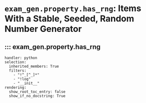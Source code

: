 # `exam_gen.property.has_rng`: Items With a Stable, Seeded, Random Number Generator

## ::: exam_gen.property.has_rng
    handler: python
    selection:
      inherited_members: True
      filters:
        - "!^_[^_]*"
        - "!log"
        - "__init__"
    rendering:
      show_root_toc_entry: false
      show_if_no_docstring: True

